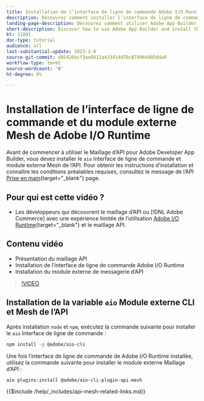 ```yaml
---
title: Installation de l’interface de ligne de commande Adobe I/O Runtime et du module externe Maillage d’API
description: Découvrez comment installer l’interface de ligne de commande de Adobe I/O Runtime et le module externe Maillage d’API
landing-page-description: Découvrez comment utiliser Adobe App Builder et installer le module externe Adobe I/O Runtime with API Mesh .
short-description: Discover how to use Adobe App Builder and install the Adobe I/O Runtime with API Mesh plugin.
kt: 11801
doc-type: tutorial
audience: all
last-substantial-update: 2023-2-8
source-git-commit: d85426bcf3ae0412a433414d70c874964905dda0
workflow-type: tm+mt
source-wordcount: '0'
ht-degree: 0%

---
```



# Installation de l’interface de ligne de commande et du module externe Mesh de Adobe I/O Runtime

Avant de commencer à utiliser le Maillage d’API pour Adobe Developer App Builder, vous devez installer le `aio` Interface de ligne de commande et module externe Mesh de l’API.
Pour obtenir les instructions d’installation et connaître les conditions préalables requises, consultez le message de l’API [Prise en main](https://developer.adobe.com/graphql-mesh-gateway/gateway/getting-started/){target="_blank"} page.

## Pour qui est cette vidéo ?

* Les développeurs qui découvrent le maillage d’API ou [!DNL Adobe Commerce] avec une expérience limitée de l’utilisation [Adobe I/O Runtime](https://developer.adobe.com/runtime/docs/guides/overview/){target="_blank"} et le maillage API.

## Contenu vidéo

* Présentation du maillage API
* Installation de l’interface de ligne de commande Adobe I/O Runtime
* Installation du module externe de messagerie d’API

>[!VIDEO](https://video.tv.adobe.com/v/3414122?quality=12&learn=on)

## Installation de la variable `aio` Module externe CLI et Mesh de l’API

Après installation `node` et `npm`, exécutez la commande suivante pour installer le `aio` Interface de ligne de commande :

```bash
npm install -g @adobe/aio-cli
```

Une fois l’interface de ligne de commande de Adobe I/O Runtime installée, utilisez la commande suivante pour installer le module externe Maillage d’API :

```bash
aio plugins:install @adobe/aio-cli-plugin-api-mesh
```

{{$include /help/_includes/api-mesh-related-links.md}}

